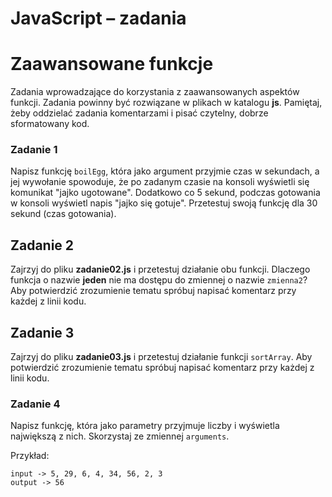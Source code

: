 # JavaScript &ndash; zadania
# Zaawansowane funkcje

Zadania wprowadzające do korzystania z zaawansowanych aspektów funkcji.
Zadania powinny być rozwiązane w plikach w katalogu **js**.
Pamiętaj, żeby oddzielać zadania komentarzami i pisać czytelny, dobrze sformatowany kod.

### Zadanie 1
Napisz funkcję ```boilEgg```, która jako argument przyjmie czas w sekundach, a jej wywołanie spowoduje, że po zadanym czasie na konsoli wyświetli się komunikat "jajko ugotowane".
Dodatkowo co 5 sekund, podczas gotowania w konsoli wyświetl napis "jajko się gotuje".
Przetestuj swoją funkcję dla 30 sekund (czas gotowania).

## Zadanie 2
Zajrzyj do pliku **zadanie02.js** i przetestuj działanie obu funkcji.
Dlaczego funkcja o nazwie **jeden** nie ma dostępu do zmiennej o nazwie ```zmienna2```?
Aby potwierdzić zrozumienie tematu spróbuj napisać komentarz przy każdej z linii kodu.

## Zadanie 3
Zajrzyj do pliku **zadanie03.js** i przetestuj działanie funkcji ```sortArray```.
Aby potwierdzić zrozumienie tematu spróbuj napisać komentarz przy każdej z linii kodu.

### Zadanie 4
Napisz funkcję, która jako parametry przyjmuje liczby i wyświetla największą z nich. Skorzystaj ze zmiennej ```arguments```.

Przykład:
```
input -> 5, 29, 6, 4, 34, 56, 2, 3
output -> 56
```
